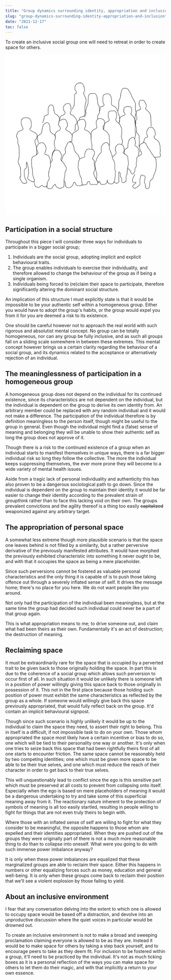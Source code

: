 ```yaml
---
title: "Group dynamics surrounding identity, appropriation and inclusion"
slug: "group-dynamics-surrounding-identity-appropriation-and-inclusion"
date: "2021-12-17"
toc: false
---
```


To create an inclusive social group one will need to retreat in order to create space for others.

![Group-of-People-01.png](/uploads/Group_of_People_01_c66bf70699.png)

## Participation in a social structure
Throughout this piece I will consider three ways for individuals to participate in a bigger social group;

1. Individuals are the social group, adopting implicit and explicit behavioural traits.
2. The group enables individuals to exercise their individuality, and therefore allowed to change the behaviour of the group as if being a single organism.
3. Individuals being forced to (re)claim their space to participate, therefore significantly altering the dominant social structure.

An implication of this structure I must explicitly state is that it would be impossible to be your authentic self within a homogeneous group. Either you would have to adopt the group's habits, or the group would expel you from it for you are deemed a risk to its existence.

One should be careful however not to approach the real world with such rigorous and absolutist mental concept. No group can be totally homogeneous, nor can any group be fully inclusive, and as such all groups fall on a sliding scale somewhere in between these extremes. This mental concept however brings us a certain clarity regarding the behaviour of a social group, and its dynamics related to the acceptance or alternatively rejection of an individual. 

## The meaninglessness of participation in a homogeneous group
A homogeneous group does not depend on the individual for its continued existence, since its characteristics are not dependent on the individual, but the individual is dependent on the group to derive its own identity from. An arbitrary member could be replaced with any random individual and it would not make a difference. The participation of the individual therefore is by definition meaningless to the person itself, though might be useful to the group in general. Even though the individual might find a (false) sense of meaning and belonging they will be unable to show their authentic self as long the group does not approve of it.

Though there is a risk to the continued existence of a group when an individual starts to manifest themselves in unique ways, there is a far bigger individual risk so long they follow the collective. The more the individual keeps suppressing themselves, the ever more prone they will become to a wide variety of mental health issues.

Aside from a tragic lack of personal individuality and authenticity this has also proven to be a dangerous sociological path to go down. Since the individual is dependent on the group to maintain their identity it would be far easier to change their identity according to the prevalent strain of groupthink rather than to face this lacking void on their own. The groups prevalent convictions and the agility thereof is a thing too easily ~~capitalized~~ weaponized against any arbitrary target.

## The appropriation of personal space
A somewhat less extreme though more plausible scenario is that the space one leaves behind is not filled by a similarity, but a rather perversive derivative of the previously manifested attributes. It would have morphed the previously exhibited characteristic into something it never ought to be, and with that it occupies the space as being a mere placeholder.

Since such perversions cannot be fostered as valuable personal characteristics and the only thing it is capable of is to push those taking offence out through a severely inflated sense of self. It drives the message home; there's no place for you here. We do not want people like you around.

Not only had the participation of the individual been meaningless, but at the same time the group had decided such individual could never be a part of that group again.

This is what appropriation means to me; to drive someone out, and claim what had been theirs as their own. Fundamentally it's an act of destruction; the destruction of meaning.

## Reclaiming space
It must be extraordinarily rare for the space that is occupied by a perverted trait to be given back to those originally holding the space. In part this is due to the coherence of a social group which allows such perversion to occur first of all. In such situation it would be unlikely there is someone left in a position of power willingly giving this space back to those originally in possession of it. This not in the first place because those holding such position of power must exhibit the same characteristics as reflected by the group as a whole. If someone would willingly give back this space previously appropriated, that would fully reflect back on the group. It'd contain an implicit behavioural signpost.

Though since such scenario is highly unlikely it would be up to the individual to claim the space they need, to assert their right to belong. This in itself is a difficult, if not impossible task to do on your own. Those whom appropriated the space most likely have a certain incentive or bias to do so, one which will be tied to their personality one way or another. It's only when one tries to seize back this space that had been rightfully theirs first of all one starts to encounter friction. The same space cannot be reasonably held by two competing identities; one which must be given more space to be able to be their true selves, and one which must reduce the reach of their character in order to get back to their true selves. 

This will unquestionably lead to conflict since the ego is this sensitive part which must be preserved at all costs to prevent from collapsing onto itself. Especially when the ego is based on mere placeholders of meaning it would be a dangerous undertaking to try and take some of this superficial meaning away from it. The reactionary nature inherent to the protection of symbols of meaning is all too easily startled, resulting in people willing to fight for things that are not even truly theirs to begin with.

Where those with an inflated sense of self are willing to fight for what they consider to be meaningful, the opposite happens to those whom are expelled and their identities appropriated. When they are pushed out of the groups they were originally part of there is not a much more reasonable thing to do than to collapse into oneself. What were you going to do with such immense power imbalance anyway?

It is only when these power imbalances are equalized that these marginalized groups are able to reclaim their space. Either this happens in numbers or other equalizing forces such as money, education and general well-being. It is only when these groups come back to reclaim their position that we'll see a violent explosion by those failing to yield. 

## About an inclusive environment
I fear that any conversation delving into the extent to which one is allowed to occupy space would be based off a distraction, and devolve into an unproductive discussion where the quiet voices in particular would be drowned out.

To create an inclusive environment is not to make a broad and sweeping proclamation claiming everyone is allowed to be as they are. Instead it would be to make space for others by taking a step back yourself, and to encourage peers to take as they deem fit. For inclusion to be fostered within a group, it'll need to be practiced by the individual. It's not as much ticking boxes as it is a personal reflection of the ways you can make space for others to let them do their magic, and with that implicitly a return to your own essence.
